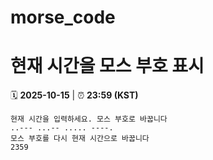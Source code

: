 # morse_code
# 현재 시간을 모스 부호 표시
<!-- MORSE_TIME_START -->
🗓️ **2025-10-15** | ⏰ **23:59 (KST)**

```
현재 시간을 입력하세요. 모스 부호로 바꿉니다
..--- ...-- ..... ----.
모스 부호를 다시 현재 시간으로 바꿉니다
2359
```
<!-- MORSE_TIME_END -->
